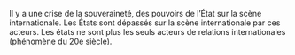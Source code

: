 Il y a une crise de la souveraineté, des pouvoirs de l’État sur la scène internationale. Les États sont dépassés sur la scène internationale par ces acteurs. Les états ne sont plus les seuls acteurs de relations internationales (phénomène du 20e siècle).